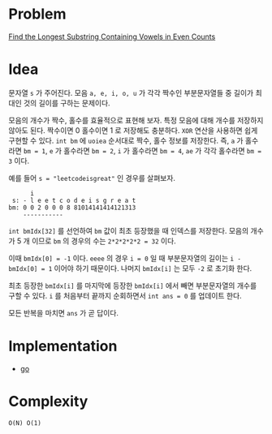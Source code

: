 # Problem

[Find the Longest Substring Containing Vowels in Even Counts](https://leetcode.com/problems/find-the-longest-substring-containing-vowels-in-even-counts/)

# Idea

문자열 `s` 가 주어진다. 모음 `a, e, i, o, u` 가 각각 짝수인
부분문자열들 중 길이가 최대인 것의 길이를 구하는 문제이다.

모음의 개수가 짝수, 홀수를 효율적으로 표현해 보자. 특정 모음에 대해
개수를 저장하지 않아도 된다. 짝수이면 0 홀수이면 1 로 저장해도
충분하다. `XOR` 연산을 사용하면 쉽게 구현할 수 있다.  `int bm` 에
`uoiea` 순서대로 짝수, 홀수 정보를 저장한다. 즉, `a` 가 홀수라면 `bm =
1`, `e` 가 홀수라면 `bm = 2`, `i` 가 홀수라면 `bm = 4`, `ae` 가 각각
홀수라면 `bm = 3` 이다.

예를 들어 `s = "leetcodeisgreat"` 인 경우를 살펴보자.

```
      i
 s: - l e e t c o d e i s g r e a t
bm: 0 0 2 0 0 0 8 81014141414121313
    -----------
```

`int bmIdx[32]` 를 선언하여 `bm` 값이 최초 등장했을 때 인덱스를
저장한다. 모음의 개수가 5 개 이므로 `bm` 의 경우의 수는 `2*2*2*2*2 =
32` 이다. 

이때 `bmIdx[0] = -1` 이다. `eeee` 의 경우 `i = 0` 일 때 부분문자열의
길이는 `i - bmIdx[0] = 1` 이어야 하기 때문이다. 나머지 `bmIdx[i]` 는
모두 `-2` 로 초기화 한다.

최초 등장한 `bmIdx[i]` 를 마지막에 등장한 `bmIdx[i]` 에서 빼면
부분문자열의 개수를 구할 수 있다. `i` 를 처음부터 끝까지 순회하면서
`int ans = 0` 를 업데이트 한다.

모든 반복을 마치면 `ans` 가 곧 답이다.

# Implementation

* [go](a.go)

# Complexity

```
O(N) O(1)
```
